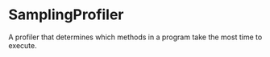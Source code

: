 SamplingProfiler
================

A profiler that determines which methods in a program take the most time to execute.